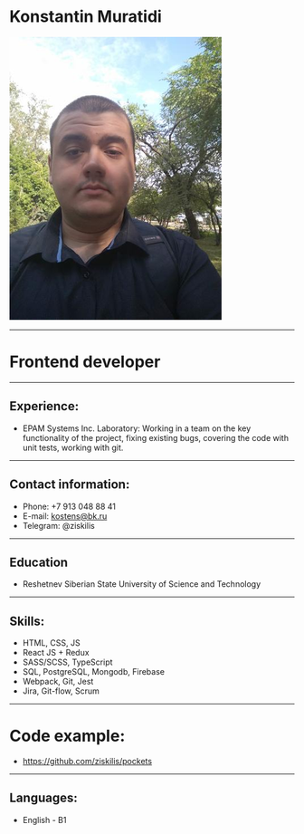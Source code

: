 # Konstantin Muratidi
![profile pic](/523226980.jpeg "Мое фото")
***
# Frontend developer 
***
## Experience:
* EPAM Systems Inc. Laboratory:
Working in a team on the key functionality of the project, fixing existing bugs, covering the code with unit tests, working with git.
***
## Contact information:
* Phone: +7 913 048 88 41
* E-mail: kostens@bk.ru
* Telegram: @ziskilis
*** 
## Education
* Reshetnev Siberian State University of Science and Technology
***
## Skills:

* HTML, CSS, JS
* React JS + Redux
* SASS/SCSS, TypeScript
* SQL, PostgreSQL, Mongodb, Firebase
* Webpack, Git, Jest
* Jira, Git-flow, Scrum

***
# Code example:
* https://github.com/ziskilis/pockets
***
## Languages:
* English - B1

